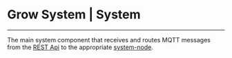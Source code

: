 # Grow System | System

---

The main system component that receives and routes MQTT messages from the [REST Api][1] to the appropriate [system-node][2].

[1]: https://github.com/jmw5598/grow-system/tree/master/web/api
[2]: https://github.com/jmw5598/grow-system/tree/master/system-node
